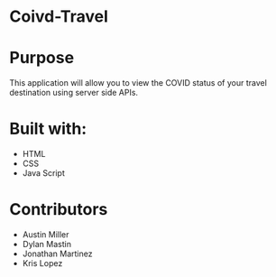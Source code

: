 # Coivd-Travel

# Purpose
This application will allow you to view the COVID status of your travel destination using server side APIs.

# Built with:
 * HTML
 * CSS
 * Java Script

 # Contributors
 * Austin Miller
 * Dylan Mastin
 * Jonathan Martinez
 * Kris Lopez